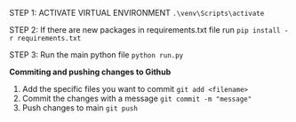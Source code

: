 STEP 1: ACTIVATE VIRTUAL ENVIRONMENT
`.\venv\Scripts\activate`

STEP 2: If there are new packages in requirements.txt file run
`pip install -r requirements.txt`

STEP 3: Run the main python file
`python run.py`   


**Commiting and pushing changes to Github**
1. Add the specific files you want to commit
`git add <filename>`
2. Commit the changes with a message
`git commit -m "message"`
3. Push changes to main
`git push`